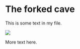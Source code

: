 # The forked cave

This is some text in my file.

![](/main/images/Screenshot_2024-03-24_154231.png)

More text here.
